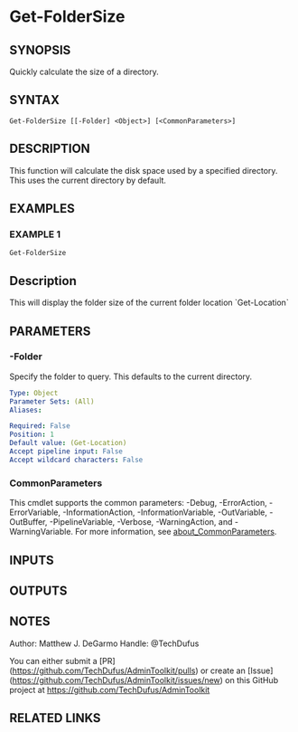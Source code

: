 # Get-FolderSize

## SYNOPSIS
Quickly calculate the size of a directory.

## SYNTAX

```
Get-FolderSize [[-Folder] <Object>] [<CommonParameters>]
```

## DESCRIPTION
This function will calculate the disk space used by a specified directory.
This uses the current directory by default.

## EXAMPLES

### EXAMPLE 1
```
Get-FolderSize
```

Description
-----------
This will display the folder size of the current folder location \`Get-Location\`

## PARAMETERS

### -Folder
Specify the folder to query.
This defaults to the current directory.

```yaml
Type: Object
Parameter Sets: (All)
Aliases:

Required: False
Position: 1
Default value: (Get-Location)
Accept pipeline input: False
Accept wildcard characters: False
```

### CommonParameters
This cmdlet supports the common parameters: -Debug, -ErrorAction, -ErrorVariable, -InformationAction, -InformationVariable, -OutVariable, -OutBuffer, -PipelineVariable, -Verbose, -WarningAction, and -WarningVariable. For more information, see [about_CommonParameters](http://go.microsoft.com/fwlink/?LinkID=113216).

## INPUTS

## OUTPUTS

## NOTES
Author: Matthew J.
DeGarmo
Handle: @TechDufus

You can either submit a \[PR\](https://github.com/TechDufus/AdminToolkit/pulls)
    or create an \[Issue\](https://github.com/TechDufus/AdminToolkit/issues/new)
    on this GitHub project at https://github.com/TechDufus/AdminToolkit

## RELATED LINKS
